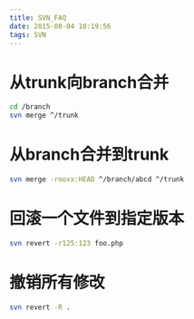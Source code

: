 ```yaml
---
title: SVN_FAQ
date: 2015-08-04 10:19:56
tags: SVN
---
```

# 从trunk向branch合并
```bash
cd /branch
svn merge ^/trunk
```

# 从branch合并到trunk
```bash
svn merge -rooxx:HEAD ^/branch/abcd ^/trunk
```

# 回滚一个文件到指定版本
```bash
svn revert -r125:123 foo.php
```

# 撤销所有修改
```bash
svn revert -R .
```
